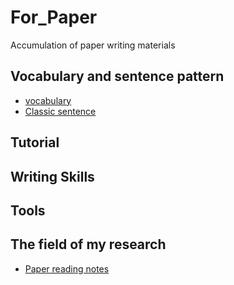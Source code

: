 # For_Paper
Accumulation of paper writing materials
## Vocabulary and sentence pattern
* [vocabulary](./doc/vocabulary.md)  
* [Classic sentence](./doc/sentence.md)
## Tutorial
 
## Writing Skills

## Tools

## The field of my research
- [Paper reading notes](./doc/ReadingNotes.md)



